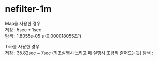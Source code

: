 # nefilter-1m


Map을 사용한 경우  
저장 : 5sec ± 1sec  
탐색 : 1.8055e-05 s (0.000018055초?)

Trie를 사용한 경우  
저장 : 35.82sec ~ 7sec (최초실행시 느리고 매 실행시 조금씩 줄어드는듯)
탐색 : 